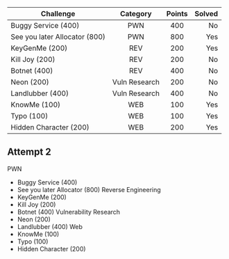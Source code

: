 Challenge | Category | Points | Solved
|---------|:---------:|:--------:|--------:|
| Buggy Service (400) | PWN | 400 |  No |
| See you later Allocator (800) | PWN | 800 | Yes | 
| KeyGenMe (200) | REV | 200 | Yes | 
| Kill Joy (200) | REV | 200 | No |
| Botnet (400) | REV | 400 | No |
| Neon (200) | Vuln Research | 200 |  No |
| Landlubber (400) | Vuln Research | 400 | No |
| KnowMe (100) | WEB | 100 | Yes | 
| Typo (100) | WEB | 100 | Yes | 
| Hidden Character (200) | WEB | 200 | Yes | 

## Attempt 2
PWN
- Buggy Service (400)
- See you later Allocator (800)
Reverse Engineering
- KeyGenMe (200)
- Kill Joy (200)
- Botnet (400)
Vulnerability Research
- Neon (200)
- Landlubber (400)
Web
- KnowMe (100)
- Typo (100)
- Hidden Character (200)